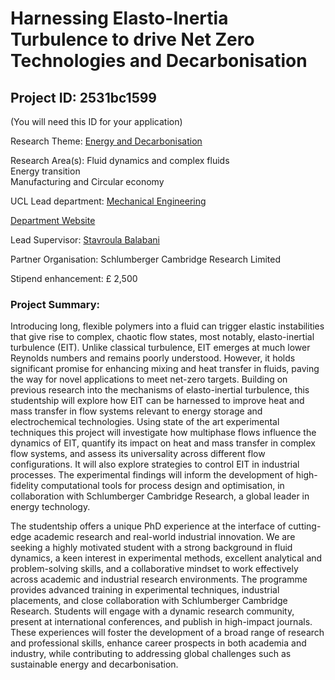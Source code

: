 # Harnessing Elasto-Inertia Turbulence to drive Net Zero Technologies and Decarbonisation

## Project ID: **2531bc1599**
(You will need this ID for your application)

Research Theme: [Energy and Decarbonisation](../themes/energy-and-decarbonisation.md)

Research Area(s):
Fluid dynamics and complex fluids<br />Energy transition<br />Manufacturing and Circular economy

UCL Lead department: [Mechanical Engineering](../departments/mechanical-engineering.md)

[Department Website](https://www.ucl.ac.uk/mechanical-engineering)

Lead Supervisor: [Stavroula Balabani](https://profiles.ucl.ac.uk/30963)

Partner Organisation: Schlumberger Cambridge Research Limited

Stipend enhancement: £ 2,500

### Project Summary:

Introducing long, flexible polymers into a fluid can trigger elastic instabilities that give rise to complex, chaotic flow states, most notably, elasto-inertial turbulence (EIT). Unlike classical turbulence, EIT emerges at much lower Reynolds numbers and remains poorly understood. However, it holds significant promise for enhancing mixing and heat transfer in fluids, paving the way for novel  applications to meet net-zero targets. Building on previous research into the mechanisms of elasto-inertial turbulence, this studentship will explore how EIT can be harnessed to improve heat and mass transfer in flow systems relevant to energy storage and electrochemical technologies. 
Using state of the art experimental techniques this project will investigate how multiphase flows influence the dynamics of EIT, quantify its impact on heat and mass transfer in complex flow systems, and assess its universality across different flow configurations. It will also explore strategies to control EIT in industrial processes. The experimental findings will inform the development of high-fidelity computational tools for process design and optimisation, in collaboration with Schlumberger Cambridge Research, a global leader in energy technology. 

The studentship offers a unique PhD experience at the interface of cutting-edge academic research and real-world industrial innovation. We are seeking a highly motivated student with a strong background in fluid dynamics, a keen interest in experimental methods, excellent analytical and problem-solving skills, and a collaborative mindset to work effectively across academic and industrial research environments. The programme provides advanced training in experimental techniques, industrial placements, and close collaboration with Schlumberger Cambridge Research. Students will engage with a dynamic research community, present at international conferences, and publish in high-impact journals. These experiences will foster the development of a broad range of research and professional skills, enhance career prospects in both academia and industry, while contributing to addressing global challenges such as sustainable energy and decarbonisation.
